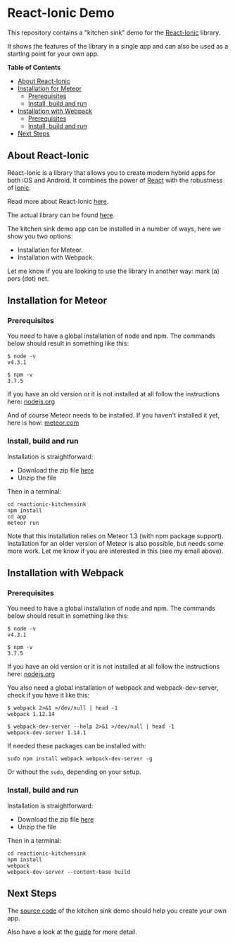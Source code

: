 # React-Ionic Demo #

This repository contains a "kitchen sink" demo for the [React-Ionic](http://pors.github.io/reactionic/) library.

It shows the features of the library in a single app and can also be used as a starting point for your own app.

**Table of Contents**

  - [About React-Ionic](#about-react-ionic)
  - [Installation for Meteor](#installation-for-meteor)
    - [Prerequisites](#prerequisites)
    - [Install, build and run](#install-build-and-run)
  - [Installation with Webpack](#installation-with-webpack)
    - [Prerequisites](#prerequisites-1)
    - [Install, build and run](#install-build-and-run-1)
  - [Next Steps](#next-steps)

## About React-Ionic ##

React-Ionic is a library that allows you to create modern hybrid apps for both iOS and Android. It combines the power of [React](https://facebook.github.io/react/) with the robustness of [Ionic](http://ionicframework.com/).

Read more about React-Ionic [here](http://pors.github.io/reactionic/).

The actual library can be found [here](https://github.com/pors/reactionic).

The kitchen sink demo app can be installed in a number of ways, here we show you two options:

* Installation for Meteor.
* Installation with Webpack.

Let me know if you are looking to use the library in another way: mark (a) pors (dot) net.


## Installation for Meteor ##

### Prerequisites ###

You need to have a global installation of node and npm. The commands below should result in something like this:

    $ node -v
    v4.3.1
    
    $ npm -v
    3.7.5

If you have an old version or it is not installed at all follow the instructions here: [nodejs.org](https://nodejs.org/)


And of course Meteor needs to be installed. If you haven't installed it yet, here is
how: [meteor.com](https://www.meteor.com/install)

### Install, build and run ###

Installation is straightforward:

* Download the zip file [here](https://github.com/pors/reactionic-kitchensink/archive/master.zip)
* Unzip the file

Then in a terminal:

    cd reactionic-kitchensink
    npm install
    cd app
    meteor run

Note that this installation relies on Meteor 1.3 (with npm package support). Installation for an older version of Meteor is also possible, but needs some more work. Let me know if you are interested in this (see my email above).


## Installation with Webpack ##

### Prerequisites ###

You need to have a global installation of node and npm. The commands below should result in something like this:

    $ node -v
    v4.3.1
    
    $ npm -v
    3.7.5
    
If you have an old version or it is not installed at all follow the instructions here: [nodejs.org](https://nodejs.org/)

You also need a global installation of webpack and webpack-dev-server, check if you have it like this:
    
    $ webpack 2>&1 >/dev/null | head -1
    webpack 1.12.14
    
    $ webpack-dev-server --help 2>&1 >/dev/null | head -1
    webpack-dev-server 1.14.1

If needed these packages can be installed with:

    sudo npm install webpack webpack-dev-server -g
    
    
Or without the `sudo`, depending on your setup.


### Install, build and run ###

Installation is straightforward:

* Download the zip file [here](https://github.com/pors/reactionic-kitchensink/archive/master.zip)
* Unzip the file

Then in a terminal:

    cd reactionic-kitchensink
    npm install
    webpack
    webpack-dev-server --content-base build


## Next Steps ##

The [source code](https://github.com/pors/reactionic-kitchensink) of the kitchen sink demo should help you create your own app. 

Also have a look at the [guide](https://github.com/pors/reactionic/blob/master/GUIDE.md) for more detail.

